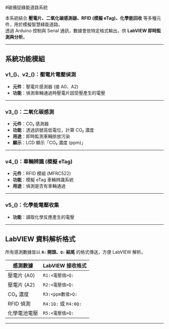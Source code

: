 #碳捕捉綠能道路系統

本系統結合 **壓電片、二氧化碳感測器、RFID (模擬 eTag)、化學能回收** 等多種元件，用於模擬智慧綠能道路。  
透過 Arduino 控制與 Serial 通訊，數據會依特定格式輸出，供 **LabVIEW 即時監測與分析**。  

---

## 系統功能模組

### v1_()、v2_()：壓電片電壓偵測
- **元件**：壓電片感測器 (接 A0、A2)  
- **功能**：偵測車輛通過時壓電片因受壓產生的電壓  

---

### v3_()：二氧化碳感測
- **元件**：CO₂ 感測器  
- **功能**：透過訊號高低電位，計算 CO₂ 濃度  
- **用途**：即時監測車輛排放污染  
- **顯示**：LCD 顯示「CO₂ 濃度 (ppm)」  


---

### v4_()：車輛辨識 (模擬 eTag)
- **元件**：RFID 模組 (MFRC522)  
- **功能**：模擬 eTag 車輛辨識系統  
- **用途**：偵測是否有車輛通過  

---

### v5_()：化學能電壓收集 
- **功能**：讀取化學反應產生的電壓  

---

## LabVIEW 資料解析格式

所有感測數據皆以 **`R:` 開頭、`Q:` 結尾** 的格式傳送，方便 LabVIEW 解析。  

| 感測數據 | LabVIEW 接收格式 | 
|----------|-----------------|
| 壓電片 (A0) | `R1:<電壓值>Q:` | 
| 壓電片 (A2) | `R2:<電壓值>Q:` | 
| CO₂ 濃度   | `R3:<ppm數值>Q:` | 
| RFID 偵測  | `R4:1Q:` 或 `R4:0Q:` 
| 化學電池電壓 | `R5:<電壓值>Q:` 

---



